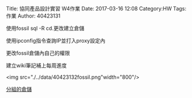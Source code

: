 Title: 協同產品設計實習   W4作業
Date: 2017-03-16 12:08
Category:HW
Tags:作業
Author: 40423131



<!-- PELICAN_END_SUMMARY -->

<p1>使用fossil sql -R cd.更改建立倉儲</p1>

<p2>使用ipconfig指令查詢IP並打入proxy設定內</p2>

<p3>更改fossil倉儲內自己的權限</p3>

<p4>建立wiki筆記補上每周進度</p4>

<img src="./../data/40423132fossil.png"width="800"/>


<a href="https://mde2a2.kmol.info/cdag3/wiki">分組的倉儲</a>



